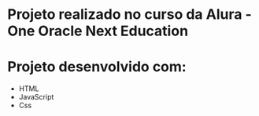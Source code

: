 <h1>Projeto realizado no curso da Alura - One Oracle Next Education</h1>

# Projeto desenvolvido com:

* HTML
* JavaScript
* Css
